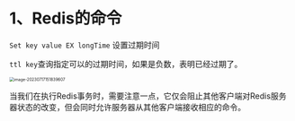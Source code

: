 # 1、Redis的命令

`Set key value EX longTime` 设置过期时间

`ttl key`查询指定可以的过期时间，如果是负数，表明已经过期了。

<img src="/Users/jiang/Desktop/Workspace/笔记文档/Kafka.assets/image-20230717151839607.png" alt="image-20230717151839607" style="zoom:50%;" />

当我们在执行Redis事务时，需要注意一点，它仅会阻止其他客户端对Redis服务器状态的改变，但会同时允许服务器从其他客户端接收相应的命令。